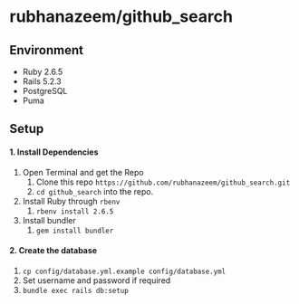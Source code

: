 # rubhanazeem/github_search

## Environment

- Ruby 2.6.5
- Rails 5.2.3
- PostgreSQL
- Puma

## Setup

#### 1. Install Dependencies

1. Open Terminal and get the Repo
   1. Clone this repo `https://github.com/rubhanazeem/github_search.git`
   2. `cd github_search` into the repo.
2. Install Ruby through `rbenv`
   1. `rbenv install 2.6.5`
3. Install bundler
   1. `gem install bundler`
   
#### 2. Create the database
1. `cp config/database.yml.example config/database.yml`
2. Set username and password if required
3. `bundle exec rails db:setup`